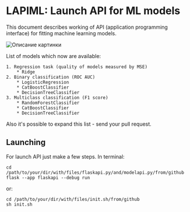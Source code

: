 # LAPIML: Launch API for ML models

This document describes working of API (application programming interface) for fitting machine learning models. 

<image src="api.png" alt="Описание картинки">

List of models which now are available: 

	1. Regression task (quality of models measured by MSE)
		* Ridge
	2. Binary classification (ROC AUC)
		* LogisticRegression
		* CatBoostClassifier
		* DecisionTreeClassifier
	3. Multiclass classification (F1 score)
		* RandomForestClassifier
		* CatBoostClassifier
		* DecisionTreeClassifier

Also it's possible to expand this list - send your pull request.

## Launching
For launch API just make a few steps.
In terminal:

    cd /path/to/your/dir/with/files/flaskapi.py/and/modelapi.py/from/github
    flask --app flaskapi --debug run

or:

    cd /path/to/your/dir/with/files/init.sh/from/github
    sh init.sh 


